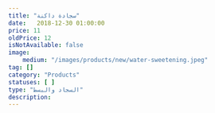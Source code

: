```yaml
---
title: "سجادة داكنة" 
date:   2018-12-30 01:00:00
price: 11
oldPrice: 12
isNotAvailable: false
image: 
    medium: "/images/products/new/water-sweetening.jpeg"
tag: []
category: "Products"
statuses: [ ]
type: "السجاد والبسط"
description: 
---
```

